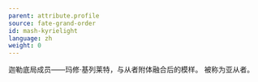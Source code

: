 ```yaml
---
parent: attribute.profile
source: fate-grand-order
id: mash-kyrielight
language: zh
weight: 0
---
```


迦勒底局成员——玛修·基列莱特，与从者附体融合后的模样。
被称为亚从者。
